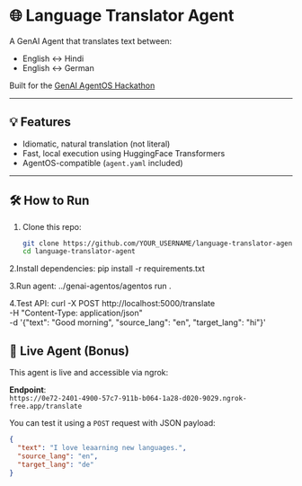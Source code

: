 # 🌐 Language Translator Agent

A GenAI Agent that translates text between:
- English ↔ Hindi
- English ↔ German

Built for the [GenAI AgentOS Hackathon](https://github.com/genai-works-org/genai-agentos)

---

## 💡 Features

- Idiomatic, natural translation (not literal)
- Fast, local execution using HuggingFace Transformers
- AgentOS-compatible (`agent.yaml` included)

---

## 🛠️ How to Run

1. Clone this repo:
   ```bash
   git clone https://github.com/YOUR_USERNAME/language-translator-agent.git
   cd language-translator-agent
2.Install dependencies:
pip install -r requirements.txt

3.Run agent:
../genai-agentos/agentos run .

4.Test API:
curl -X POST http://localhost:5000/translate \
  -H "Content-Type: application/json" \
  -d '{"text": "Good morning", "source_lang": "en", "target_lang": "hi"}'

## 🔗 Live Agent (Bonus)

This agent is live and accessible via ngrok:

**Endpoint**:  
`https://0e72-2401-4900-57c7-911b-b064-1a28-d020-9029.ngrok-free.app/translate`

You can test it using a `POST` request with JSON payload:
```json
{
  "text": "I love leaarning new languages.",
  "source_lang": "en",
  "target_lang": "de"
}

